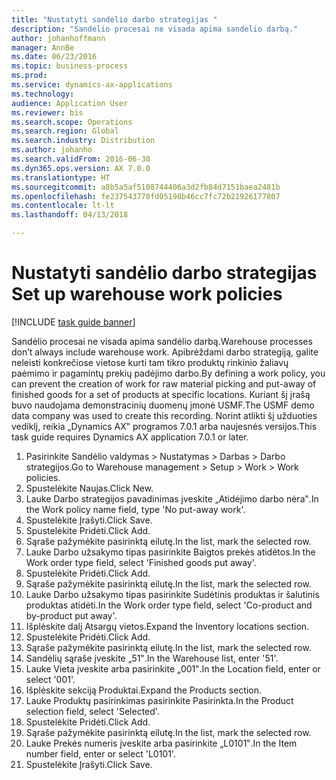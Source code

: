 ```yaml
--- 
title: "Nustatyti sandėlio darbo strategijas "
description: "Sandėlio procesai ne visada apima sandėlio darbą."
author: johanhoffmann
manager: AnnBe
ms.date: 06/23/2016
ms.topic: business-process
ms.prod: 
ms.service: dynamics-ax-applications
ms.technology: 
audience: Application User
ms.reviewer: bis
ms.search.scope: Operations
ms.search.region: Global
ms.search.industry: Distribution
ms.author: johanho
ms.search.validFrom: 2016-06-30
ms.dyn365.ops.version: AX 7.0.0
ms.translationtype: HT
ms.sourcegitcommit: a8b5a5af5108744406a3d2fb84d7151baea2481b
ms.openlocfilehash: fe237543770fd05198b46cc7fc72b21926177807
ms.contentlocale: lt-lt
ms.lasthandoff: 04/13/2018

---
```

# <a name="set-up-warehouse-work-policies"></a><span data-ttu-id="f6e65-103">Nustatyti sandėlio darbo strategijas </span><span class="sxs-lookup"><span data-stu-id="f6e65-103">Set up warehouse work policies</span></span> 

[!INCLUDE [task guide banner](../../includes/task-guide-banner.md)]

<span data-ttu-id="f6e65-104">Sandėlio procesai ne visada apima sandėlio darbą.</span><span class="sxs-lookup"><span data-stu-id="f6e65-104">Warehouse processes don’t always include warehouse work.</span></span> <span data-ttu-id="f6e65-105">Apibrėždami darbo strategiją, galite neleisti konkrečiose vietose kurti tam tikro produktų rinkinio žaliavų paėmimo ir pagamintų prekių padėjimo darbo.</span><span class="sxs-lookup"><span data-stu-id="f6e65-105">By defining a work policy, you can prevent the creation of work for raw material picking and put-away of finished goods for a set of products at specific locations.</span></span> <span data-ttu-id="f6e65-106">Kuriant šį įrašą buvo naudojama demonstracinių duomenų įmonė USMF.</span><span class="sxs-lookup"><span data-stu-id="f6e65-106">The USMF demo data company was used to create this recording.</span></span> <span data-ttu-id="f6e65-107">Norint atlikti šį užduoties vediklį, reikia „Dynamics AX‟ programos 7.0.1 arba naujesnės versijos.</span><span class="sxs-lookup"><span data-stu-id="f6e65-107">This task guide requires Dynamics AX application 7.0.1 or later.</span></span>

1. <span data-ttu-id="f6e65-108">Pasirinkite Sandėlio valdymas > Nustatymas > Darbas > Darbo strategijos.</span><span class="sxs-lookup"><span data-stu-id="f6e65-108">Go to Warehouse management > Setup > Work > Work policies.</span></span>
2. <span data-ttu-id="f6e65-109">Spustelėkite Naujas.</span><span class="sxs-lookup"><span data-stu-id="f6e65-109">Click New.</span></span>
3. <span data-ttu-id="f6e65-110">Lauke Darbo strategijos pavadinimas įveskite „Atidėjimo darbo nėra‟.</span><span class="sxs-lookup"><span data-stu-id="f6e65-110">In the Work policy name field, type 'No put-away work'.</span></span>
4. <span data-ttu-id="f6e65-111">Spustelėkite Įrašyti.</span><span class="sxs-lookup"><span data-stu-id="f6e65-111">Click Save.</span></span>
5. <span data-ttu-id="f6e65-112">Spustelėkite Pridėti.</span><span class="sxs-lookup"><span data-stu-id="f6e65-112">Click Add.</span></span>
6. <span data-ttu-id="f6e65-113">Sąraše pažymėkite pasirinktą eilutę.</span><span class="sxs-lookup"><span data-stu-id="f6e65-113">In the list, mark the selected row.</span></span>
7. <span data-ttu-id="f6e65-114">Lauke Darbo užsakymo tipas pasirinkite Baigtos prekės atidėtos.</span><span class="sxs-lookup"><span data-stu-id="f6e65-114">In the Work order type field, select 'Finished goods put away'.</span></span>
8. <span data-ttu-id="f6e65-115">Spustelėkite Pridėti.</span><span class="sxs-lookup"><span data-stu-id="f6e65-115">Click Add.</span></span>
9. <span data-ttu-id="f6e65-116">Sąraše pažymėkite pasirinktą eilutę.</span><span class="sxs-lookup"><span data-stu-id="f6e65-116">In the list, mark the selected row.</span></span>
10. <span data-ttu-id="f6e65-117">Lauke Darbo užsakymo tipas pasirinkite Sudėtinis produktas ir šalutinis produktas atidėti.</span><span class="sxs-lookup"><span data-stu-id="f6e65-117">In the Work order type field, select 'Co-product and by-product put away'.</span></span>
11. <span data-ttu-id="f6e65-118">Išplėskite dalį Atsargų vietos.</span><span class="sxs-lookup"><span data-stu-id="f6e65-118">Expand the Inventory locations section.</span></span>
12. <span data-ttu-id="f6e65-119">Spustelėkite Pridėti.</span><span class="sxs-lookup"><span data-stu-id="f6e65-119">Click Add.</span></span>
13. <span data-ttu-id="f6e65-120">Sąraše pažymėkite pasirinktą eilutę.</span><span class="sxs-lookup"><span data-stu-id="f6e65-120">In the list, mark the selected row.</span></span>
14. <span data-ttu-id="f6e65-121">Sandėlių sąraše įveskite „51‟.</span><span class="sxs-lookup"><span data-stu-id="f6e65-121">In the Warehouse list, enter '51'.</span></span>
15. <span data-ttu-id="f6e65-122">Lauke Vieta įveskite arba pasirinkite „001‟.</span><span class="sxs-lookup"><span data-stu-id="f6e65-122">In the Location field, enter or select '001'.</span></span>
16. <span data-ttu-id="f6e65-123">Išplėskite sekciją Produktai.</span><span class="sxs-lookup"><span data-stu-id="f6e65-123">Expand the Products section.</span></span>
17. <span data-ttu-id="f6e65-124">Lauke Produktų pasirinkimas pasirinkite Pasirinkta.</span><span class="sxs-lookup"><span data-stu-id="f6e65-124">In the Product selection field, select 'Selected'.</span></span>
18. <span data-ttu-id="f6e65-125">Spustelėkite Pridėti.</span><span class="sxs-lookup"><span data-stu-id="f6e65-125">Click Add.</span></span>
19. <span data-ttu-id="f6e65-126">Sąraše pažymėkite pasirinktą eilutę.</span><span class="sxs-lookup"><span data-stu-id="f6e65-126">In the list, mark the selected row.</span></span>
20. <span data-ttu-id="f6e65-127">Lauke Prekės numeris įveskite arba pasirinkite „L0101‟.</span><span class="sxs-lookup"><span data-stu-id="f6e65-127">In the Item number field, enter or select 'L0101'.</span></span>
21. <span data-ttu-id="f6e65-128">Spustelėkite Įrašyti.</span><span class="sxs-lookup"><span data-stu-id="f6e65-128">Click Save.</span></span>


